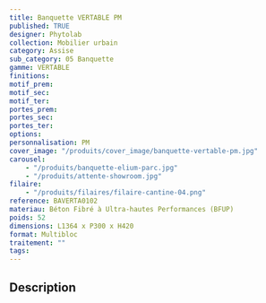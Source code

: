 ```yaml
---
title: Banquette VERTABLE PM
published: TRUE
designer: Phytolab
collection: Mobilier urbain
category: Assise
sub_category: 05 Banquette
gamme: VERTABLE
finitions:
motif_prem:
motif_sec:
motif_ter:
portes_prem:
portes_sec:
portes_ter:
options:
personnalisation: PM
cover_image: "/produits/cover_image/banquette-vertable-pm.jpg"
carousel:
    - "/produits/banquette-elium-parc.jpg"
    - "/produits/attente-showroom.jpg"
filaire:
    - "/produits/filaires/filaire-cantine-04.png"
reference: BAVERTA0102
materiau: Béton Fibré à Ultra-hautes Performances (BFUP)
poids: 52
dimensions: L1364 x P300 x H420
format: Multibloc
traitement: ""
tags:
---
```


## Description
